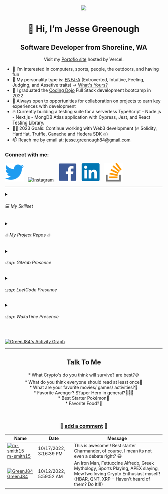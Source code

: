 <div align='center'>
<img src="https://pronoun.cyou/x/y?subject=He&object=Him&height=20">
<h1>👋 Hi, I’m <strong>Jesse Greenough</strong></h1>
<h2>Software Developer from Shoreline, WA</h2>

Visit my [Portofio site](https://jesse-greenough-portfolio.vercel.app) hosted by Vercel.
</div>

- 👀 I’m interested in computers, sports, people, the outdoors, and having fun
- 🧠 My personality type is: <a href="https://www.16personalities.com/intj-personality" target="_blank">ENFJ-A</a> (Extroverted, Intuitive, Feeling, Judging, and Assetive traits) -> [What's Yours?](https://www.16personalities.com/free-personality-test)
- 🌴 I graduated the [Coding Dojo](https://www.codingdojo.com/) Full Stack development bootcamp in 2022 
- 💞️ Always open to opportunities for collaboration on projects to earn key experiences with development
- 🔥 Currently building a testing suite for a serverless TypeScript - Node.js - Next.js - MongDB Atlas application with Cypress, Jest, and React Testing Library.
- 💪🏼 2023 Goals: Continue working with Web3 development (🔥 Solidity, HardHat, Truffle, Ganache and Hedera SDK 🔥)
- 📫 Reach me by email at: jesse.greenough84@gmail.com

### Connect with me:  

<div align='left'>

[<img alt="Twitter" width="60px"  src="https://raw.githubusercontent.com/devicons/devicon/1119b9f84c0290e0f0b38982099a2bd027a48bf1/icons/twitter/twitter-original.svg" style="padding-right:10px;" />](https://twitter.com/GoodGreens84)
[<img alt="Instagram" width="60px" src="https://imgs.search.brave.com/9K-t7GrOjqoaCI1fF5bQ0d2vp87_TWwNqjJ4z6hVoto/rs:fit:474:225:1/g:ce/aHR0cHM6Ly90c2Ux/Lm1tLmJpbmcubmV0/L3RoP2lkPU9JUC4t/WmlyZ1FFNXByOGU3/aHRRV293SklnSGFI/YSZwaWQ9QXBp" style="padding-right:10px;" />](https://www.instagram.com/jesse.greenough/) 
[<img alt="Facebook" width="60px" src="https://raw.githubusercontent.com/devicons/devicon/1119b9f84c0290e0f0b38982099a2bd027a48bf1/icons/facebook/facebook-original.svg" style="padding-right:10px;" />](https://www.facebook.com/jesse.greenough.52/) 
[<img alt="Linked In" width="60px" src="https://raw.githubusercontent.com/devicons/devicon/1119b9f84c0290e0f0b38982099a2bd027a48bf1/icons/linkedin/linkedin-original.svg" style="padding-right:10px;" />](https://www.linkedin.com/in/jesse-greenough-168316138/)
[<img alt="Stack Overflow" width="60px" src="./devicons/stackOVerflow.png" style="padding-right:10px;" />](https://stackoverflow.com/users/20288562/jesse-l-greenough)

</div>

<hr/>

<details>
 <summary><h6>
   💻 My Skillset
 </summary></h6>
<div align='center'>

 ### Languages


 ![HTML5](https://img.shields.io/badge/-HTML5-black?style=plastic&logo=html5&logoColor=white&labelColor=grey)
 ![CSS3](https://img.shields.io/badge/-CSS3-black?style=plastic&logo=css3&logoColor=white&labelColor=grey)
 ![JavaScript](https://img.shields.io/badge/-JavaScript-black?&logo=JavaScript&style=plastic&logoColor=white&labelColor=grey)
  ![TypeScript](https://img.shields.io/badge/-TypeScript-black?style=plastic&logo=typescript&logoColor=white&labelColor=grey)
 ![Markdown](https://img.shields.io/badge/-Markdown-black?style=plastic&logo=markdown&logoColor=white&labelColor=grey)
 ![Python](https://img.shields.io/badge/-Python-black?style=plastic&logo=Python&logoColor=white&labelColor=grey)
 <img height=22 alt="Java" src="https://www.vectorlogo.zone/logos/java/java-ar21.svg"/> 
 ![Solidity](https://img.shields.io/badge/-Solidity-black?style=plastic&logo=solidity&logoColor=white&labelColor=grey)
 
### Query Languages

![SQL](https://img.shields.io/badge/-SQL-black?style=plastic&logo=sql&logoColor=white&labelColor=grey)
![jQuery](https://img.shields.io/badge/-jQuery-black?style=plastic&logo=jquery&logoColor=white&labelColor=grey)
![GraphQL](https://img.shields.io/badge/-GraphQL-black?style=plastic&logo=graphql&logoColor=white&labelColor=grey)

### Frameworks & Libraries

![Bootstrap](https://img.shields.io/badge/-Bootstrap-black.svg?style=plastic&logo=bootstrap&logoColor=white&labelColor=grey)
![Tailwind CSS](https://img.shields.io/badge/-Tailwindcss-black?style=plastic&logo=tailwind-css&logoColor=white&labelColor=grey)
![Material UI](https://img.shields.io/badge/-Material%20UI-black?style=plastic&logo=MUI&logoColor=white&labelColor=grey)
![React.js](https://img.shields.io/badge/-React-black?style=plastic&logo=react&logoColor=white&labelColor=grey)
![Redux](https://img.shields.io/badge/-Redux-black?style=plastic&logo=redux&logoColor=white&labelColor=grey)
![Next.js](https://img.shields.io/badge/-Next-black?style=plastic&logo=nextdotjs&logoColor=white&labelColor=grey)
![Express.js](https://img.shields.io/badge/-Express.js-black.svg?style=plastic&logo=express&logoColor=white&labelColor=grey)
![Flask](https://img.shields.io/badge/-Flask-black?style=plastic&logo=Flask&logoColor=white&labelColor=grey)
![Spring](https://img.shields.io/badge/-Spring-black?style=plastic&logo=spring&logoColor=white&labelColor=grey)
![Spring Boot](https://img.shields.io/badge/-Spring_Boot-black?style=plastic&logo=springboot&logoColor=white&labelColor=grey)
![Hedera SDK](https://img.shields.io/badge/-HederaSDK-black?style=plastic&logo=hederasdk&logoColor=white&labelColor=grey)
 
### Databases

![MySQL](https://img.shields.io/badge/-MySQL-black?style=plastic&logo=mysql&logoColor=white&labelColor=grey)
![PostgreSQL](https://img.shields.io/badge/-PostgreSQL-black?style=plastic&logo=postgresql&logoColor=white&labelColor=grey)
![MongoDB](https://img.shields.io/badge/-MongoDB-black?style=plastic&logo=mongodb&logoColor=white&labelColor=grey)
 
### Version Control

![GitHub](https://img.shields.io/badge/-GitHub-black?style=plastic&logo=github&logoColor=white&labelColor=grey)
![Git](https://img.shields.io/badge/-Git-black?style=plastic&logo=git&logoColor=white&labelColor=grey)
![GitKraken](https://img.shields.io/badge/-GitKraken-black?style=plastic&logo=GitKraken&logoColor=white&labelColor=grey)
 
### IDEs

![VS Code](https://img.shields.io/badge/-VS%20Code-black?style=plastic&logo=visual-studio-code&logoColor=white&labelColor=grey)
![VIM](https://img.shields.io/badge/VIM-black.svg?style=plastic&logo=vim&logoColor=white&labelColor=grey)
![Gitpod](https://img.shields.io/badge/-Gitpod-black?style=plastic&logo=Gitpod&logoColor=white&labelColor=grey)
![Truffle](https://img.shields.io/badge/-Truffle-black?style=plastic&logo=truffle&logoColor=white&labelColor=grey)

### Planning Tools
 
![Trello](https://img.shields.io/badge/-Trello-black?style=plastic&logo=Trello&logoColor=white&labelColor=grey)
![Notion](https://img.shields.io/badge/-Notion-black?style=plastic&logo=notion&logoColor=white&labelColor=grey)
![Balsamiq](https://img.shields.io/badge/-Balsamiq-black?style=plastic&logo=balsamiq&logoColor=white&labelColor=grey)
![Figma](https://img.shields.io/badge/-Figma-black?style=plastic&logo=Figma&logoColor=white&labelColor=grey)
 
### Development Tools
 
![gitignore.io](https://img.shields.io/badge/-gitignore.io-black?style=plastic&logo=gitignore.io&logoColor=white&labelColor=grey)
![Chrome DevTools](https://img.shields.io/badge/-Chrome%20DevTools-black?style=plastic&logo=google-chrome&logoColor=white&labelColor=grey)
![Apollo Client](https://img.shields.io/badge/-Apollo_Client-black?style=plastic&logo=apolloclient&logoColor=white&labelColor=grey)
![TypeORM](https://img.shields.io/badge/-TypeORM-black?style=plastic&logo=typeorm&logoColor=white&labelColor=grey)
![Spring Tool Suite](https://img.shields.io/badge/Spring%20Tool%20Suite%204-black?style=plastic&logo=spring&logoColor=white&labelColor=grey)
![MySQL Workbench](https://img.shields.io/badge/-MySQL%20Workbench-black?style=plastic&logo=mysql&logoColor=white&labelColor=grey)
![Mongoose](https://img.shields.io/badge/-Mongoose-black?style=plastic&logo=ongoose&logoColor=white&labelColor=grey)

### Runtime

![Nodejs](https://img.shields.io/badge/-node.js-black?style=plastic&logo=Node.js&logoColor=white&labelColor=grey)
![NPM](https://img.shields.io/badge/-npm-black.svg?style=plastic&logo=npm&logoColor=white&labelColor=grey)
![Yarn](https://img.shields.io/badge/-yarn-black.svg?style=plastic&logo=yarn&logoColor=white&labelColor=grey)
![PIP](https://img.shields.io/badge/-pip-black.svg?style=plastic&logo=pip&logoColor=white&labelColor=grey)
![Nodemon](https://img.shields.io/badge/nodemon-black?style=plastic&logo=nodemon&logoColor=white&labelColor=grey)

### Testing

![Jest](https://img.shields.io/badge/-jest-black?style=plastic&logo=jest&logoColor=white&labelColor=grey)
![Mocha](https://img.shields.io/badge/-Mocha-black?style=plastic&logo=mocha&logoColor=white&labelColor=grey)
![Chai](https://img.shields.io/badge/-Chai-black?style=plastic&logo=chai&logoColor=white&labelColor=grey)
![JUnit](https://img.shields.io/badge/-JUnit-black?style=plastic&logo=junit5&logoColor=white&labelColor=grey)

### Tools
 
![AJAX](https://img.shields.io/badge/-AJAX-black?style=plastic&logo=ajax&logoColor=white&labelColor=grey)
![Axios](https://img.shields.io/badge/-Axios-black?style=plastic&logo=axios&logoColor=white&labelColor=grey)
![REST Api](https://img.shields.io/badge/-REST_Api-black?style=plastic&logo=restapi&logoColor=white&labelColor=grey)
![JSON](https://img.shields.io/badge/-JSON-black?style=plastic&logo=JSON&logoColor=white&labelColor=grey)
![PostMan](https://img.shields.io/badge/-PostMan-black?style=plastic&logo=postman&logoColor=white&labelColor=grey)
![Socket.io](https://img.shields.io/badge/-Socket.io-black?style=plastic&logo=socket.io&logoColor=white&labelColor=grey)
![RegEx](https://img.shields.io/badge/-RegEx-black?style=plastic&logo=regex&logoColor=white&labelColor=grey)
![bcrypt](https://img.shields.io/badge/-bcrypt-black?style=plastic&logo=bcrypt&logoColor=white&labelColor=grey)
![Ganache](https://img.shields.io/badge/-Ganache-black?style=plastic&logo=Ganache&logoColor=white&labelColor=grey)
 
### Servlets & Web Servers

![Gunicorn](https://img.shields.io/badge/gunicorn-black.svg?style=plastic&logo=gunicorn&logoColor=white&labelColor=grey)
![Apache Tomcat](https://img.shields.io/badge/Apache%20Tomcat-black?style=plastic&logo=apache-tomcat&logoColor=white&labelColor=grey)
![Nginx](https://img.shields.io/badge/nginx-black.svg?style=plastic&logo=nginx&logoColor=white&labelColor=grey)
![Apache Maven](https://img.shields.io/badge/Apache%20Maven-black?style=plastic&logo=Apache%20Maven&logoColor=white&labelColor=grey)

### I've Deployed with

![GitHub Pages](https://img.shields.io/badge/GitHub%20Pages-black?style=plastic&logo=github&logoColor=white&labelColor=grey)
![AWS](https://img.shields.io/badge/-AWS-black?style=plastic&logo=amazon-aws&logoColor=white&labelColor=grey)
![Vercel](https://img.shields.io/badge/-Vercel-black?style=plastic&logo=vercel&logoColor=white&labelColor=grey)
![Railway](https://img.shields.io/badge/-Railway-black?style=plastic&logo=railway&logoColor=white&labelColor=grey)
 
### Platforms 

![MacOS](https://img.shields.io/badge/-macOS-black?style=plastic&logo=apple&logoColor=white&labelColor=grey)
![Ubuntu](https://img.shields.io/badge/-Ubuntu-black?style=plastic&logo=ubuntu&logoColor=white&labelColor=grey)

</div>
</details>

<details>
 <summary><h6>
  🔥 My Project Repos 🔥
 </summary></h6>
 
 - Project documentation is in the works
 - There are more projects on my gitHub that will slowly be added here
 - Site with the '🖥️' link have a deployment that the link leads to

  <h3 align="center"> 
  
  [🖥️](https://greenj-readme-stats.onrender.com) [GitHub ReadMe Stats](https://github.com/GreenJ84/github-readme-stats-typescript#-greenj-readme-statistics-) 
  
 </h3>

  <h3 align="center"> 
  
  [Rust CLI Buddy](https://github.com/GreenJ84/rust-cli-buddy) 
  
 </h3>
 
 <h3 align="center"> 
  
  [🖥️](https://tesla-gclone.vercel.app/) [Tesla GClone](https://github.com/GreenJ84/Tesla_Clone#tesla-gclone) 
  
 </h3>
 
 <h3 align="center"> 
  
  [🖥️](https://jesse-greenough-portfolio.vercel.app) [My Personal Portfolio](https://github.com/GreenJ84/JesseGreenoughPortfolio#my-personal-portfolio)

 </h3>
 <h3 align="center"> 
  
  [Apollo - GraphQL Series](https://github.com/GreenJ84/GraphQL/blob/main/README.md#apollo-graphql-training) 
 
 </h3>
 
 <h3 align="center"> 
  
  [Adventure Connect](https://github.com/GreenJ84/adventureConnect#-adventure-connect-) 
 
 </h3>
 
 <h3 align="center"> 
  
  [Next Meetups](https://github.com/GreenJ84/Next_Meetups#next-meetups) 
 
 </h3>
 
 <h3 align="center"> 
  
  [Green Exchange](https://github.com/GreenJ84/Green_Exhange#green_exhange) 
 
 </h3>
 
 <h3 align="center"> 
  
  [Pie Derby](https://github.com/GreenJ84/Pie_Derby#pie-derby) 
 
 </h3>
 
</details>

<details>
  <summary><h6>:zap: GitHub Presence </h6></summary>

  <p align="center"> 
    <a href="https://github.com/ryo-ma/github-profile-trophy">
      <img src="https://github-profile-trophy.vercel.app/?username=greenj84&no-bg=false&theme=dracula" alt="greenj84" />
    </a>
  </p>

  <p align="center">
    <a href="https://greenj-readme-stats.onrender.com/">
      <picture>
        <source 
          srcset="https://greenj-readme-stats.onrender.com/github/streak/GreenJ84?theme=greenj_light"
          media="(prefers-color-scheme: light), (prefers-color-scheme: no-preference)"
        />
        <source
          srcset="https://greenj-readme-stats.onrender.com/github/streak/GreenJ84?theme=greenj_dark"
          media="(prefers-color-scheme: dark)"
        />
        <img src="https://greenj-readme-stats.onrender.com/github/streak/GreenJ84?theme=greenj_dark" alt="GreenJ84's GitHub Commit Streak"/>
      </picture>
    </a>
  </p>
  
  <p align="center">
    <a href="https://greenj-readme-stats.onrender.com/">
      <picture>
        <source 
          srcset="https://greenj-readme-stats.onrender.com/github/stats/GreenJ84?theme=greenj_light"
          media="(prefers-color-scheme: light), (prefers-color-scheme: no-preference)"
        />
        <source
          srcset="https://greenj-readme-stats.onrender.com/github/stats/GreenJ84?theme=greenj_dark"
          media="(prefers-color-scheme: dark)"
        />
        <img src="https://greenj-readme-stats.onrender.com/github/stats/GreenJ84?theme=greenj_dark" alt="GreenJ84's GitHub profile Stats"/>
      </picture>
    </a>
  </p>
  
  <p align="center">
    <a href="https://greenj-readme-stats.onrender.com/">
      <picture>
        <source 
          srcset="https://greenj-readme-stats.onrender.com/github/languages/GreenJ84?theme=greenj_light"
          media="(prefers-color-scheme: light), (prefers-color-scheme: no-preference)"
        />
        <source
          srcset="https://greenj-readme-stats.onrender.com/github/languages/GreenJ84?theme=greenj_dark"
          media="(prefers-color-scheme: dark)"
        />
        <img src="https://greenj-readme-stats.onrender.com/github/languages/GreenJ84?theme=greenj_dark" alt="GreenJ84's Top Languages Used on GitHub"/>
      </picture>
    </a>
  </p>

</details>

<details>
  <summary><h6>:zap: LeetCode Presence </h6></summary>

  <p align="center">
    <a href="https://greenj-readme-stats.onrender.com/">
      <picture>
        <source 
          srcset="https://greenj-readme-stats.onrender.com/leetcode/streak/GreenJ84?theme=greenj_light"
          media="(prefers-color-scheme: light), (prefers-color-scheme: no-preference)"
        />
        <source
          srcset="https://greenj-readme-stats.onrender.com/leetcode/streak/GreenJ84?theme=greenj_dark"
          media="(prefers-color-scheme: dark)"
        />
        <img src="https://greenj-readme-stats.onrender.com/leetcode/streak/GreenJ84?theme=greenj_dark" alt="GreenJ84's LeetCode Activity Streak"/>
      </picture>
    </a>
  </p>
 
  <p align="center">
    <a href="https://greenj-readme-stats.onrender.com/">
      <picture>
        <source 
          srcset="https://greenj-readme-stats.onrender.com/leetcode/stats/GreenJ84?theme=greenj_light"
          media="(prefers-color-scheme: light), (prefers-color-scheme: no-preference)"
        />
        <source
          srcset="https://greenj-readme-stats.onrender.com/leetcode/stats/GreenJ84?theme=greenj_dark"
          media="(prefers-color-scheme: dark)"
        />
        <img src="https://greenj-readme-stats.onrender.com/leetcode/stats/GreenJ84?theme=greenj_dark" alt="GreenJ84's LeetCode Profile Stats"/>
      </picture>
    </a>
  </p>

  <p align="center">
    <a href="https://greenj-readme-stats.onrender.com/">
      <picture>
        <source 
          srcset="https://greenj-readme-stats.onrender.com/leetcode/completion/GreenJ84?theme=greenj_light"
          media="(prefers-color-scheme: light), (prefers-color-scheme: no-preference)"
        />
        <source
          srcset="https://greenj-readme-stats.onrender.com/leetcode/completion/GreenJ84?theme=greenj_dark"
          media="(prefers-color-scheme: dark)"
        />
        <img src="https://greenj-readme-stats.onrender.com/leetcode/completion/GreenJ84?theme=greenj_dark" alt="GreenJ84's LeetCode question Completion"/>
      </picture>
    </a>
  </p>

  <p align="center">
    <a href="https://greenj-readme-stats.onrender.com/">
      <picture>
        <source 
          srcset="https://greenj-readme-stats.onrender.com/leetcode/submission/GreenJ84?theme=greenj_light"
          media="(prefers-color-scheme: light), (prefers-color-scheme: no-preference)"
        />
        <source
          srcset="https://greenj-readme-stats.onrender.com/leetcode/submission/GreenJ84?theme=greenj_dark"
          media="(prefers-color-scheme: dark)"
        />
        <img src="https://greenj-readme-stats.onrender.com/leetcode/submission/GreenJ84?theme=greenj_dark" alt="GreenJ84's Most Recent questions answered"/>
      </picture>
    </a>
  </p>

</details>


<details>
 <summary><h6>:zap: WakaTime Presence </h6></summary>
 
  <p align="center">
    <a href="https://greenj-readme-stats.onrender.com/">
      <picture>
        <source 
          srcset="https://greenj-readme-stats.onrender.com/wakatime/stats/GreenJ84?theme=greenj_light"
          media="(prefers-color-scheme: light), (prefers-color-scheme: no-preference)"
        />
        <source
          srcset="https://greenj-readme-stats.onrender.com/wakatime/stats/GreenJ84?theme=greenj_dark"
          media="(prefers-color-scheme: dark)"
        />
        <img src="https://greenj-readme-stats.onrender.com/wakatime/stats/GreenJ84?theme=greenj_dark" alt="GreenJ84's WakaTime Profile Stats"/>
      </picture>
    </a>
  </p>

  <p align="center">
    <a href="https://greenj-readme-stats.onrender.com/">
      <picture>
        <source 
          srcset="https://greenj-readme-stats.onrender.com/wakatime/insights/GreenJ84?theme=greenj_light"
          media="(prefers-color-scheme: light), (prefers-color-scheme: no-preference)"
        />
        <source
          srcset="https://greenj-readme-stats.onrender.com/wakatime/insights/GreenJ84?theme=greenj_dark&logo=91FEDD"
          media="(prefers-color-scheme: dark)"
        />
        <img src="https://greenj-readme-stats.onrender.com/wakatime/insights/GreenJ84?theme=greenj_dark&logo=91FEDD" alt="GreenJ84's WakaTime question Completion"/>
      </picture>
    </a>
  </p>

  <p align="center">
    <a href="https://greenj-readme-stats.onrender.com/">
      <picture>
        <source 
          srcset="https://greenj-readme-stats.onrender.com/wakatime/languages/GreenJ84?theme=greenj_light"
          media="(prefers-color-scheme: light), (prefers-color-scheme: no-preference)"
        />
        <source
          srcset="https://greenj-readme-stats.onrender.com/wakatime/languages/GreenJ84?theme=greenj_dark"
          media="(prefers-color-scheme: dark)"
        />
        <img src="https://greenj-readme-stats.onrender.com/wakatime/languages/GreenJ84?theme=greenj_dark" alt="GreenJ84's Most Recent questions answered"/>
      </picture>
    </a>
  </p>

</details>

<br/>

<a href="https://github.com/ashutosh00710/github-readme-activity-graph"><img alt="GreenJ84's Activity Graph" src="https://github-readme-activity-graph.cyclic.app/graph?username=GreenJ84&theme=react-dark&radius=16&custom_title=My%20Contributions%20Graph&title_color=2ce114&point=2ce114&area=true" /></a>

<hr/>

<h2 align="center">Talk To Me</h2>
<div align="center">
<p align="center">
 * What Crypto's do you think will survive? are best?🪙 <br/>
 * What do you think everyone should read at least once📖 <br/>
 * What are your favorite movies/ games/ activities?🎥 <br/>
 * Favorite Avenger? S?uper Hero in general?🦸🏽‍♂️ <br/>
 * Best Starter Pokémon🐉 <br/>
 * Favorite Food?🍕 <br/>
 </p>
 
 <br/>
 
 ### 📨 <a href="https://github.com/GreenJ84/GreenJ84/issues/1#issuecomment-new">add a comment</a> 📝

<!-- Guestbook -->
| Name | Date | Message |
|---|---|---|
| <a href="https://github.com/m-smith15"><img width="24" src="https://avatars.githubusercontent.com/u/106689709?s=24&u=101ed4b09f431bdca229b3270150f50eac40d875&v=4" alt="m-smith15" /> m-smith15</a> |10/17/2022, 3:16:39 PM|This is awesome!! Best starter Charmander, of course. I mean its not even a debate right?  😃|
| <a href="https://github.com/GreenJ84"><img width="24" src="https://avatars.githubusercontent.com/u/102741688?s=24&v=4" alt="GreenJ84" /> GreenJ84</a> |10/12/2022, 5:59:52 AM|An Iron Man, Fettuccine Alfredo, Greek Mythology, Sports Playing, APEX slaying, MewTwo loving Crypto Enthusiast myself! (HBAR, QNT, XRP - Haven't heard of them? Do It!!!)|
<!-- /Guestbook -->
</div> 
<!---
GreenJ84/GreenJ84 is a ✨ special ✨ repository because its `README.md` (this file) appears on your GitHub profile.
You can click the Preview link to take a look at your changes.
--->

